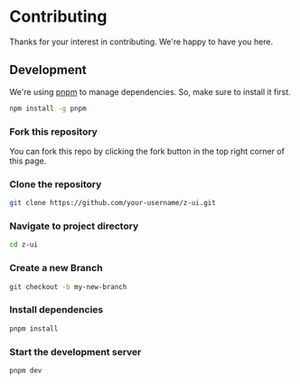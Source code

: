 # Contributing

Thanks for your interest in contributing. We're happy to have you here.

## Development

We're using [pnpm](https://pnpm.io/) to manage dependencies. So, make sure to install it first.

```bash
npm install -g pnpm
```

### Fork this repository

You can fork this repo by clicking the fork button in the top right corner of this page.

### Clone the repository

```bash
git clone https://github.com/your-username/z-ui.git
```

### Navigate to project directory

```bash
cd z-ui
```

### Create a new Branch

```bash
git checkout -b my-new-branch
```

### Install dependencies

```bash
pnpm install
```

### Start the development server

```bash
pnpm dev
```
